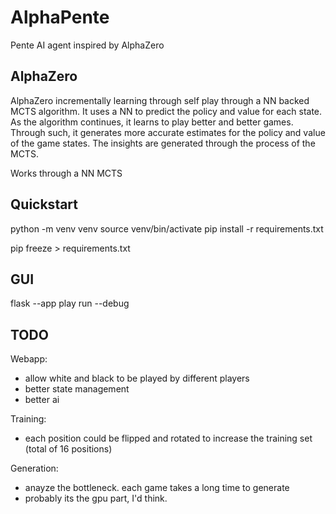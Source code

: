 # AlphaPente
Pente AI agent inspired by AlphaZero

## AlphaZero
AlphaZero incrementally learning through self play through a NN backed MCTS algorithm. 
It uses a NN to predict the policy and value for each state. 
As the algorithm continues, it learns to play better and better games. 
Through such, it generates more accurate estimates for the policy and value of the game states. 
The insights are generated through the process of the MCTS.

Works through a NN MCTS

## Quickstart
<!-- start python virtual env -->
python -m venv venv
source venv/bin/activate
pip install -r requirements.txt

<!-- generate requirments.txt -->
pip freeze > requirements.txt



## GUI
flask --app play run --debug




## TODO
Webapp:
- allow white and black to be played by different players
- better state management
- better ai

Training:
- each position could be flipped and rotated to increase the training set (total of 16 positions)

Generation:
- anayze the bottleneck. each game takes a long time to generate
- probably its the gpu part, I'd think. 
